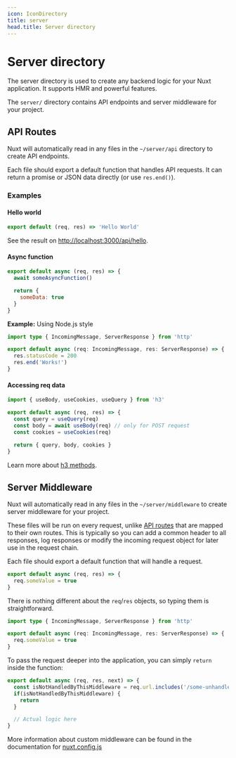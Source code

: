 ```yaml
---
icon: IconDirectory
title: server
head.title: Server directory
---
```


# Server directory

The server directory is used to create any backend logic for your Nuxt application. It supports HMR and powerful features.

The `server/` directory contains API endpoints and server middleware for your project.

## API Routes

Nuxt will automatically read in any files in the `~/server/api` directory to create API endpoints.

Each file should export a default function that handles API requests. It can return a promise or JSON data directly (or use `res.end()`).

### Examples

#### Hello world

```js [server/api/hello.ts]
export default (req, res) => 'Hello World'
```

See the result on <http://localhost:3000/api/hello>.

#### Async function

```js [server/api/async.ts]
export default async (req, res) => {
  await someAsyncFunction()

  return {
    someData: true
  }
}
```

**Example:** Using Node.js style

```ts [server/api/node.ts]
import type { IncomingMessage, ServerResponse } from 'http'

export default async (req: IncomingMessage, res: ServerResponse) => {
  res.statusCode = 200
  res.end('Works!')
}
```

#### Accessing req data

```js
import { useBody, useCookies, useQuery } from 'h3'

export default async (req, res) => {
  const query = useQuery(req)
  const body = await useBody(req) // only for POST request
  const cookies = useCookies(req)
  
  return { query, body, cookies }
}
```

Learn more about [h3 methods](https://www.jsdocs.io/package/h3#package-index-functions).

## Server Middleware

Nuxt will automatically read in any files in the `~/server/middleware` to create server middleware for your project.

These files will be run on every request, unlike [API routes](#api-routes) that are mapped to their own routes. This is typically so you can add a common header to all responses, log responses or modify the incoming request object for later use in the request chain.

Each file should export a default function that will handle a request.

```js
export default async (req, res) => {
  req.someValue = true
}
```

There is nothing different about the `req`/`res` objects, so typing them is straightforward.

```ts
import type { IncomingMessage, ServerResponse } from 'http'

export default async (req: IncomingMessage, res: ServerResponse) => {
  req.someValue = true
}
```

To pass the request deeper into the application, you can simply `return` inside the function: 

```js
export default async (req, res, next) => {
  const isNotHandledByThisMiddleware = req.url.includes('/some-unhandled-url-path/')
  if(isNotHandledByThisMiddleware) {
    return
  }

  // Actual logic here
}
```

More information about custom middleware can be found in the documentation for [nuxt.config.js](/docs/directory-structure/nuxt.config#servermiddleware)
